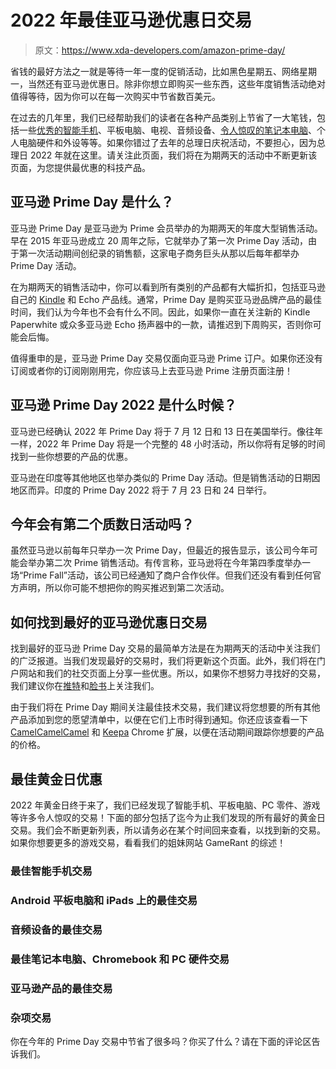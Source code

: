 # 2022 年最佳亚马逊优惠日交易

> 原文：<https://www.xda-developers.com/amazon-prime-day/>

省钱的最好方法之一就是等待一年一度的促销活动，比如黑色星期五、网络星期一，当然还有亚马逊优惠日。除非你想立即购买一些东西，这些年度销售活动绝对值得等待，因为你可以在每一次购买中节省数百美元。

在过去的几年里，我们已经帮助我们的读者在各种产品类别上节省了一大笔钱，包括一些[优秀的智能手机](https://www.xda-developers.com/best-phones/)、平板电脑、电视、音频设备、[令人惊叹的笔记本电脑](https://www.xda-developers.com/best-laptops/)、个人电脑硬件和外设等等。如果你错过了去年的总理日庆祝活动，不要担心，因为总理日 2022 年就在这里。请关注此页面，我们将在为期两天的活动中不断更新该页面，为您提供最优惠的科技产品。

## 亚马逊 Prime Day 是什么？

亚马逊 Prime Day 是亚马逊为 Prime 会员举办的为期两天的年度大型销售活动。早在 2015 年亚马逊成立 20 周年之际，它就举办了第一次 Prime Day 活动，由于第一次活动期间创纪录的销售额，这家电子商务巨头从那以后每年都举办 Prime Day 活动。

在为期两天的销售活动中，你可以看到所有类别的产品都有大幅折扣，包括亚马逊自己的 [Kindle](https://www.xda-developers.com/best-amazon-kindle-ereader/) 和 Echo 产品线。通常，Prime Day 是购买亚马逊品牌产品的最佳时间，我们认为今年也不会有什么不同。因此，如果你一直在关注新的 Kindle Paperwhite 或众多亚马逊 Echo 扬声器中的一款，请推迟到下周购买，否则你可能会后悔。

值得重申的是，亚马逊 Prime Day 交易仅面向亚马逊 Prime 订户。如果你还没有订阅或者你的订阅刚刚用完，你应该马上去亚马逊 Prime 注册页面注册！

## 亚马逊 Prime Day 2022 是什么时候？

亚马逊已经确认 2022 年 Prime Day 将于 7 月 12 日和 13 日在美国举行。像往年一样，2022 年 Prime Day 将是一个完整的 48 小时活动，所以你将有足够的时间找到一些你想要的产品的优惠。

亚马逊在印度等其他地区也举办类似的 Prime Day 活动。但是销售活动的日期因地区而异。印度的 Prime Day 2022 将于 7 月 23 日和 24 日举行。

## 今年会有第二个质数日活动吗？

虽然亚马逊以前每年只举办一次 Prime Day，但最近的报告显示，该公司今年可能会举办第二次 Prime 销售活动。有传言称，亚马逊将在今年第四季度举办一场“Prime Fall”活动，该公司已经通知了商户合作伙伴。但我们还没有看到任何官方声明，所以你可能不想把你的购买推迟到第二次活动。

## 如何找到最好的亚马逊优惠日交易

找到最好的亚马逊 Prime Day 交易的最简单方法是在为期两天的活动中关注我们的广泛报道。当我们发现最好的交易时，我们将更新这个页面。此外，我们将在门户网站和我们的社交页面上分享一些优惠。所以，如果你不想努力寻找好的交易，我们建议你在[推特](https://twitter.com/xdadevelopers)和[脸书](https://www.facebook.com/xda.developers)上关注我们。

由于我们将在 Prime Day 期间关注最佳技术交易，我们建议将您想要的所有其他产品添加到您的愿望清单中，以便在它们上市时得到通知。你还应该查看一下 [CamelCamelCamel](https://chrome.google.com/webstore/detail/the-camelizer/ghnomdcacenbmilgjigehppbamfndblo?hl=en) 和 [Keepa](https://chrome.google.com/webstore/detail/keepa-amazon-price-tracke/neebplgakaahbhdphmkckjjcegoiijjo?hl=en) Chrome 扩展，以便在活动期间跟踪你想要的产品的价格。

## 最佳黄金日优惠

2022 年黄金日终于来了，我们已经发现了智能手机、平板电脑、PC 零件、游戏等许多令人惊叹的交易！下面的部分包括了迄今为止我们发现的所有最好的黄金日交易。我们会不断更新列表，所以请务必在某个时间回来查看，以找到新的交易。如果你想要更多的游戏交易，看看我们的姐妹网站 GameRant 的综述！

### 最佳智能手机交易

### Android 平板电脑和 iPads 上的最佳交易

### 音频设备的最佳交易

### 最佳笔记本电脑、Chromebook 和 PC 硬件交易

### 亚马逊产品的最佳交易

### 杂项交易

你在今年的 Prime Day 交易中节省了很多吗？你买了什么？请在下面的评论区告诉我们。